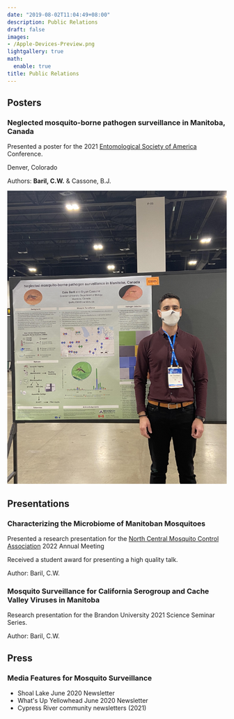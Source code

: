 ```yaml
---
date: "2019-08-02T11:04:49+08:00"
description: Public Relations
draft: false
images:
- /Apple-Devices-Preview.png
lightgallery: true
math:
  enable: true
title: Public Relations
---
```


## Posters

### Neglected mosquito-borne pathogen surveillance in Manitoba, Canada

Presented a poster for the 2021 [Entomological Society of America](https://entsoc.org/) Conference.

Denver, Colorado

Authors: **Baril, C.W.** & Cassone, B.J.

![Figure 1-3](posterdenver.jpg "Me standing next to the poster I presented at the 2021 Entomological Society of America Conference in Denver, Colorado at the Denver Convention Center.")

## Presentations

### Characterizing the Microbiome of Manitoban Mosquitoes

Presented a research presentation for the [North Central Mosquito Control Association](http://north-central-mosquito.org/WPSite/) 2022 Annual Meeting

Received a student award for presenting a high quality talk.

Author: Baril, C.W.

### Mosquito Surveillance for California Serogroup and Cache Valley Viruses in Manitoba

Research presentation for the Brandon University 2021 Science Seminar Series.

Author: Baril, C.W.

## Press 

### Media Features for Mosquito Surveillance

* Shoal Lake June 2020 Newsletter
* What's Up Yellowhead June 2020 Newsletter 
* Cypress River community newsletters (2021)





